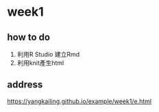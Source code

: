 # week1<br />
## how to do<br />
1. 利用R Studio 建立Rmd <br />
2. 利用knit產生html<br />
## address<br />
https://yangkailing.github.io/example/week1/e.html
